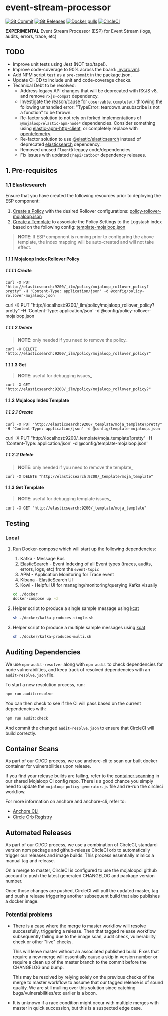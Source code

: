# event-stream-processor

[![Git Commit](https://img.shields.io/github/last-commit/mojaloop/event-stream-processor.svg?style=flat)](https://github.com/mojaloop/event-stream-processor/commits/master)
[![Git Releases](https://img.shields.io/github/release/mojaloop/event-stream-processor.svg?style=flat)](https://github.com/mojaloop/event-stream-processor/releases)
[![Docker pulls](https://img.shields.io/docker/pulls/mojaloop/event-stream-processor.svg?style=flat)](https://hub.docker.com/r/mojaloop/event-stream-processor)
[![CircleCI](https://circleci.com/gh/mojaloop/event-stream-processor.svg?style=svg)](https://app.circleci.com/pipelines/github/mojaloop/event-stream-processor)

**EXPERIMENTAL** Event Stream Processor (ESP) for Event Stream (logs, audits, errors, trace, etc)

## TODO

- Improve unit tests using Jest (NOT tap/tape!).
- Improve code-coverage to 90% across the board: [.nycrc.yml](./.nycrc.yml).
- Add NPM script `test` as a `pre-commit` in the package.json.
- Update CI-CD to include unit and code-coverage checks.
- Technical Debt to be resolved:
  - Address legacy API changes that will be deprecated with RXJS v8, and remove `rxjs-compat` dependency.
  - Investigate the reason/cause for `observable.complete()` throwing the following unhandled error: "TypeError: teardown.unsubscribe is not a function" to be thrown.
  - Re-factor solution to not rely on forked implementations of `@mojaloop/elastic-apm-node*` dependencies. Consider something using [elastic-apm-http-client](https://www.npmjs.com/package/elastic-apm-http-client), or completely replace with [opentelemetry](https://opentelemetry.io/docs/instrumentation/js/getting-started/).
  - Re-factor solution to use [@elastic/elasticsearch](https://www.npmjs.com/package/@elastic/elasticsearch) instead of deprecated [elasticsearch](https://www.npmjs.com/package/elasticsearch) dependency.
  - Removed unused `FluentD` legacy code/dependencies.
  - Fix issues with updated `@hapi/catbox*` dependency releases.

## 1. Pre-requisites

### 1.1 Elasticsearch

Ensure that you have created the following resources prior to deploying the ESP component:

1. [Create a Policy](#1111-create) with the desired Rollover configurations: [policy-rollover-mojaloop.json](./config/policy-rollover-mojaloop.json)
2. [Create a Template](#1121-create) to associate the Policy Settings to the Logstash index based on the following config: [template-mojaloop.json](./config/template-mojaloop.json)

> **NOTE**:
> If ESP component is running prior to configuring the above template, the index mapping will be auto-created and will not take effect.

#### 1.1.1 Mojaloop Index Rollover Policy

##### 1.1.1.1 Create

```curl
curl -X PUT "http://elasticsearch:9200/_ilm/policy/mojaloop_rollover_policy?pretty" -H 'Content-Type: application/json' -d @config/policy-rollover-mojaloop.json
```

curl -X PUT "http://localhost:9200/_ilm/policy/mojaloop_rollover_policy?pretty" -H 'Content-Type: application/json' -d @config/policy-rollover-mojaloop.json

##### 1.1.1.2 Delete

> **NOTE**:
> only needed if you need to remove the policy_

```curl
curl -X DELETE "http://elasticsearch:9200/_ilm/policy/mojaloop_rollover_policy?"
```

#### 1.1.1.3 Get

> **NOTE**:
> useful for debugging issues_

```curl
curl -X GET "http://elasticsearch:9200/_ilm/policy/mojaloop_rollover_policy?"
```

#### 1.1.2 Mojaloop Index Template

##### 1.1.2.1 Create

```curl
curl -X PUT "http://elasticsearch:9200/_template/moja_template?pretty" -H 'Content-Type: application/json' -d @config/template-mojaloop.json
```

curl -X PUT "http://localhost:9200/_template/moja_template?pretty" -H 'Content-Type: application/json' -d @config/template-mojaloop.json'

##### 1.1.2.2 Delete

> **NOTE**:
> only needed if you need to remove the template_

 ```curl
 curl -X DELETE "http://elasticsearch:9200/_template/moja_template"
 ```

#### 1.1.3 Get Template

 > **NOTE**:
 useful for debugging template issues_

 ```curl
 curl -X GET "http://elasticsearch:9200/_template/moja_template"
 ```

## Testing

### Local

1. Run Docker-compose which will start up the following dependencies:

    1. Kafka - Message Bus
    2. ElasticSearch - Event Indexing of all Event types (traces, audits, errors, logs, etc) from the `event-topic`
    3. APM - Application Monitoring for Trace event
    4. Kibana - ElasticSearch UI
    5. Kowl - Helpful UI for managing/monitoring/querying Kafka visually

    ```bash
    cd ./docker
    docker-compose up -d
    ```

2. Helper script to produce a single sample message using [kcat](https://github.com/edenhill/kcat)

    ```bash
    sh ./docker/kafka-produces-single.sh
    ```

3. Helper script to produce a multiple sample messages using [kcat](https://github.com/edenhill/kcat)

    ```bash
    sh ./docker/kafka-produces-multi.sh
    ```

## Auditing Dependencies

We use `npm-audit-resolver` along with `npm audit` to check dependencies for node vulnerabilities, and keep track of resolved dependencies with an `audit-resolve.json` file.

To start a new resolution process, run:

```bash
npm run audit:resolve
```

You can then check to see if the CI will pass based on the current dependencies with:

```bash
npm run audit:check
```

And commit the changed `audit-resolve.json` to ensure that CircleCI will build correctly.

## Container Scans

As part of our CI/CD process, we use anchore-cli to scan our built docker container for vulnerabilities upon release.

If you find your release builds are failing, refer to the [container scanning](https://github.com/mojaloop/ci-config#container-scanning) in our shared Mojaloop CI config repo. There is a good chance you simply need to update the `mojaloop-policy-generator.js` file and re-run the circleci workflow.

For more information on anchore and anchore-cli, refer to:

- [Anchore CLI](https://github.com/anchore/anchore-cli)
- [Circle Orb Registry](https://circleci.com/orbs/registry/orb/anchore/anchore-engine)

## Automated Releases

As part of our CI/CD process, we use a combination of CircleCI, standard-version
npm package and github-release CircleCI orb to automatically trigger our releases
and image builds. This process essentially mimics a manual tag and release.

On a merge to master, CircleCI is configured to use the mojaloopci github account
to push the latest generated CHANGELOG and package version number.

Once those changes are pushed, CircleCI will pull the updated master, tag and
push a release triggering another subsequent build that also publishes a docker image.

### Potential problems

- There is a case where the merge to master workflow will resolve successfully, triggering
  a release. Then that tagged release workflow subsequently failing due to the image scan,
  audit check, vulnerability check or other "live" checks.

  This will leave master without an associated published build. Fixes that require
  a new merge will essentially cause a skip in version number or require a clean up
  of the master branch to the commit before the CHANGELOG and bump.

  This may be resolved by relying solely on the previous checks of the
  merge to master workflow to assume that our tagged release is of sound quality.
  We are still mulling over this solution since catching bugs/vulnerabilities/etc earlier
  is a boon.

- It is unknown if a race condition might occur with multiple merges with master in
  quick succession, but this is a suspected edge case.
